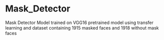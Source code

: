 # Mask_Detector
Mask Detector Model trained on VGG16 pretrained model using transfer learning and dataset containing 1915 masked faces and 1918 without mask faces
